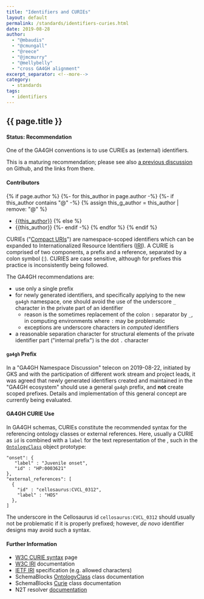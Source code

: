 ```yaml
---
title: "Identifiers and CURIEs"
layout: default
permalink: /standards/identifiers-curies.html
date: 2019-08-28
author:
  - "@mbaudis"
  - "@cmungall"
  - "@reece"
  - "@jmcmurry"
  - "@mellybelly"
  - "cross GA4GH alignment"
excerpt_separator: <!--more-->
category:
  - standards
tags:
  - identifiers
---
```


## {{ page.title }}

#### Status: __Recommendation__

One of the GA4GH conventions is to use CURIEs as (external) identifiers.

This is a maturing recommendation; please see also [a previous discussion](https://github.com/ga4gh-metadata/SchemaBlocks/issues/10) on Github, and the links from there.

<!--more-->

#### Contributors

{% if page.author %}
  {%- for this_author in page.author -%}
    {%- if this_author contains "@" -%}
      {% assign this_g_author = this_author | remove: "@" %}
* [{{this_author}}](https://github.com/{{this_g_author}}/)
    {% else %}
* {{this_author}}
    {%- endif -%}
  {% endfor %}
{% endif %}

CURIEs ("[Compact URIs](https://www.w3.org/TR/curie/)") are namespace-scoped identifiers which can be expanded to Internationalized Resource Identifiers ([IRI](https://www.w3.org/International/articles/idn-and-iri/)). A CURIE is comprised of two components, a prefix and a reference, separated by a colon symbol (:). CURIES are case sensitive, although for prefixes this practice is inconsistently being followed.

The GA4GH recommendations are:

* use only a single prefix
* for newly generated identifiers, and specifically applying to the new `ga4gh` namespace, one should avoid the use of the underscore `_` character in the private part of an identifier
    - reason is the sometimes replacement of the colon `:` separator by `_`, in computing environments where `:` may be problematic
    - exceptions are underscore characters in _computed_ identifiers
* a reasonable separation character for structural elements of the private identifier part ("internal prefix") is the dot `.` character

#### `ga4gh` Prefix

In a "GA4GH Namespace Discussion" telecon on 2019-08-22, initiated by GKS and with the participation of different work stream and project leads, it was agreed that newly generated identifiers created and maintained in the "GA4GH ecosystem" should use a general `ga4gh` prefix, and __not__ create scoped prefixes. Details and implementation of this general concept are currently being evaluated.

#### GA4GH CURIE Use

In GA4GH schemas, CURIEs constitute the recommended syntax for the referencing ontology classes or external references. Here, usually a CURIE as `id` is combined with a `label` for the text representation of the , such in the [`OntologyClass`](/schemas/ga4gh/OntologyClass.html) object prototype:


```
"onset": {
   "label" : "Juvenile onset",
   "id" : "HP:0003621"
},
"external_references": [
  {
    "id" : "cellosaurus:CVCL_0312",
    "label" : "HOS"
  },
]
```

The underscore in the Cellosaurus id `cellosaurus:CVCL_0312` should usually not be problematic if it is properly prefixed; however, _de novo_ identifier designs may avoid such a syntax.

#### Further Information

* [W3C CURIE syntax](https://www.w3.org/TR/curie/) page
* [W3C IRI](https://www.w3.org/International/articles/idn-and-iri/) documentation
* [IETF IRI](https://www.ietf.org/rfc/rfc3987.txt) specification (e.g. allowed characters)
* SchemaBlocks [OntologyClass](http://schemablocks.org/schemas/ga4gh/OntologyClass.html) class documentation
* SchemaBlocks [Curie](http://schemablocks.org/schemas/ga4gh/Curie.html) class documentation
* N2T resolver [documentation](https://n2t.net/e/n2t_apidoc.html)
